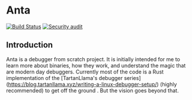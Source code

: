 # Anta

[![Build Status](https://github.com/skarsh/debug-rs/actions/workflows/ci.yml/badge.svg)](https://github.com/Skarsh/debug-rs/actions/workflows/ci.yml)
[![Security audit](https://github.com/Skarsh/debug-rs/actions/workflows/audit.yml/badge.svg?branch=main)](https://github.com/Skarsh/debug-rs/actions/workflows/audit.yml)

## Introduction
Anta is a debugger from scratch project. It is initially intended for me to learn more about binaries,
how they work, and understand the magic that are modern day debuggers.
Currently most of the code is a Rust implementation of the [TartanLlama's debugger series] (https://blog.tartanllama.xyz/writing-a-linux-debugger-setup/)
(highly recommended) to get off the ground . But the vision goes beyond that.

